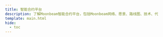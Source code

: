 ```yaml
---
title: 智能合约平台
description: 了解Moonbeam智能合约平台，包括Moonbeam网络、愿景、路线图、技术、代币等。
template: main.html
hide:
  - toc
---
```


<h1 class='subsection-title'></h1>
<div class='subsection-wrapper'></div>